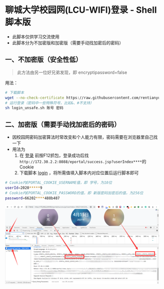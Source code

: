 # 聊城大学校园网(LCU-WIFI)登录 - Shell脚本版

- 此脚本仅供学习交流使用
- 此脚本分为不加密版和加密版（需要手动找加密后的密码）
##  一、不加密版（安全性低）

> 此方法由另一位好兄弟发现，即 encryptipassword=false

用法：

```bash
# 下载脚本
wget --no-check-certificate https://raw.githubusercontent.com/rentianyu/LCU_WIFI/master/SHELL/login_unsafe.sh
# 运行登录（密码中一些特殊符号，比如&、#不支持）
sh login_unsafe.sh 账号 密码
```

## 二、加密版（需要手动找加密后的密码）

- 因校园网密码加密算法时常改变和个人能力有限，密码需要在浏览器里自己找一下
- 用法为
  1. 在 [登录](http://172.30.2.2:8088) 前按F12抓包，登录成功后找`http://172.30.2.2:8088/eportal/success.jsp?userIndex****`的Cookie
  2. 下载脚本 [login](./login.sh) ，将所需值填入脚本内对应位置后运行脚本即可

```bash
# Cookie内EPORTAL_COOKIE_USERNAME值，即 学号，为10位
userId=2020*****9
# Cookie内EPORTAL_COOKIE_PASSWORD的值，即 新版密码加密后的值，为256位
password=66202****488b487
```

![抓参数参考图](./F12.png)

